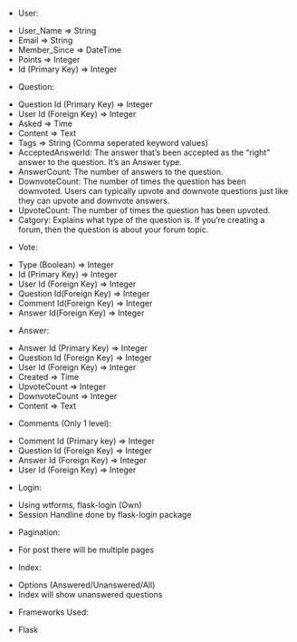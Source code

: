 * User:

- User_Name => String
- Email => String
- Member_Since => DateTime
- Points => Integer
- Id (Primary Key) => Integer

* Question:

- Question Id (Primary Key) => Integer
- User Id (Foreign Key) => Integer
- Asked => Time
- Content => Text
- Tags => String (Comma seperated keyword values)
- AcceptedAnswerId: The answer that’s been accepted as the “right” answer to the question. It’s an Answer type.
- AnswerCount: The number of answers to the question.
- DownvoteCount: The number of times the question has been downvoted. Users can typically upvote and downvote questions just like they can upvote and downvote answers.
- UpvoteCount: The number of times the question has been upvoted.
- Catgory: Explains what type of the question is. If you’re creating a forum, then the question is about your forum topic.


* Vote:

- Type (Boolean) =>  Integer
- Id (Primary Key) => Integer
- User Id (Foreign Key) => Integer
- Question Id(Foreign Key) => Integer
- Comment Id(Foreign Key) => Integer
- Answer Id(Foreign Key) => Integer



* Answer:
- Answer Id (Primary Key) => Integer
- Question Id (Foreign Key) => Integer
- User Id (Foreign Key) => Integer
- Created => Time
- UpvoteCount => Integer
- DownvoteCount => Integer
- Content => Text

* Comments (Only 1 level):
- Comment Id (Primary key) => Integer
- Question Id (Foreign Key) => Integer
- Answer Id (Foreign Key) => Integer
- User Id (Foreign Key) => Integer

* Login:
- Using wtforms, flask-login (Own)
- Session Handline done by flask-login package

* Pagination:
- For post there will be multiple pages

* Index:
- Options (Answered/Unanswered/All)
- Index will show unanswered questions

* Frameworks Used:
- Flask
